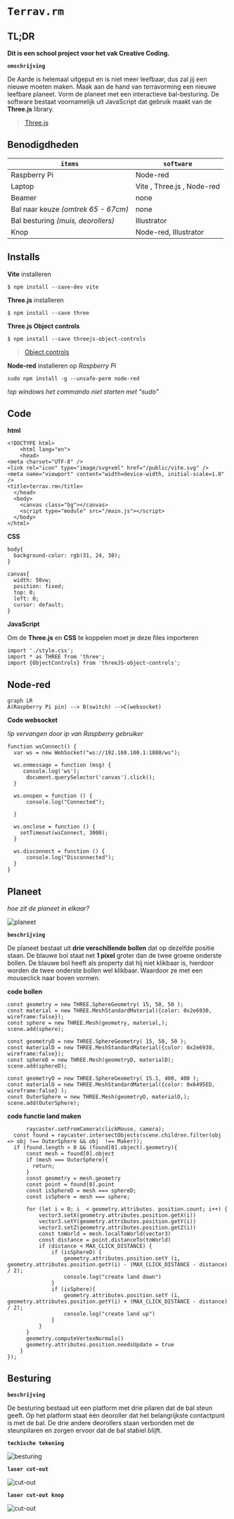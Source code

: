 # `Terrav.rm`

## TL;DR

**Dit is een school project voor het vak Creative Coding.**

**`omschrijving `**

De Aarde is helemaal uitgeput en is niet meer leefbaar, dus zal jij een nieuwe moeten maken. Maak aan de hand van terravorming een nieuwe leefbare planeet. Vorm de planeet met een interactieve bal-besturing. De software bestaat voornamelijk uit JavaScript dat gebruik maakt van de **Three.js** library.

> [Three.js](https://threejs.org/)

## Benodigdheden

| `items`                             | `software`                 |
| ----------------------------------- | -------------------------- |
| Raspberry Pi                        | Node-red                   |
| Laptop                              | Vite , Three.js , Node-red |
| Beamer                              | none                       |
| Bal naar keuze _(omtrek 65 - 67cm)_ | none                       |
| Bal besturing _(muis, deorollers)_  | Illustrator                |
| Knop                                | Node-red, Illustrator      |

## Installs

**Vite** installeren

    $ npm install --save-dev vite

**Three.js** installeren

    $ npm install --save three

**Three.js Object controls**

    $ npm install --save threejs-object-controls

> [Object controls](https://github.com/albertopiras/threeJS-object-controls)

**Node-red** installeren op _Raspberry Pi_

    sudo npm install -g --unsafe-perm node-red

_!op windows het commando niet starten met "sudo"_

## Code

**html**

    <!DOCTYPE html>
        <html lang="en">
        <head>
    <meta charset="UTF-8" />
    <link rel="icon" type="image/svg+xml" href="/public/vite.svg" />
    <meta name="viewport" content="width=device-width, initial-scale=1.0" />
    <title>terrav.rm</title>
      </head>
      <body>
        <canvas class="bg"></canvas>
        <script type="module" src="/main.js"></script>
      </body>
    </html>

**CSS**

    body{
      background-color: rgb(31, 24, 30);
    }

    canvas{
      width: 50vw;
      position: fixed;
      top: 0;
      left: 0;
      cursor: default;
    }

**JavaScript**

Om de **Three.js** en **CSS** te koppelen moet je deze files importeren

    import './style.css';
    import * as THREE from 'three';
    import {ObjectControls} from 'threeJS-object-controls';

## Node-red

```mermaid
graph LR
A(Raspberry Pi pin) --> B(switch) -->C(websocket)
```

**Code websocket**

_!ip vervangen door ip van Raspberry gebruiker_

    function wsConnect() {
      var ws = new WebSocket("ws://192.168.100.1:1880/ws");

      ws.onmessage = function (msg) {
         console.log('ws');
          document.querySelector('canvas').click();
      }

      ws.onopen = function () {
          console.log("Connected");

      }

      ws.onclose = function () {
        setTimeout(wsConnect, 3000);
      }

      ws.disconnect = function () {
          console.log("Disconnected");
      }
    }

## Planeet

_hoe zit de planeet in elkaar?_

![planeet](../docs/foto1.png)

**`beschrijving`**

De planeet bestaat uit **drie verschillende bollen** dat op dezelfde positie staan. De blauwe bol staat net **1 pixel** groter dan de twee groene onderste bollen. De blauwe bol heeft als property dat hij niet klikbaar is, hierdoor worden de twee onderste bollen wel klikbaar. Waardoor ze met een mouseclick naar boven vormen.

**code bollen**

    const geometry = new THREE.SphereGeometry( 15, 50, 50 );
    const material = new THREE.MeshStandardMaterial({color: 0x2e6930, wireframe:false});
    const sphere = new THREE.Mesh(geometry, material,);
    scene.add(sphere);

    const geometryD = new THREE.SphereGeometry( 15, 50, 50 );
    const materialD = new THREE.MeshStandardMaterial({color: 0x2e6930, wireframe:false});
    const sphereD = new THREE.Mesh(geometryD, materialD);
    scene.add(sphereD);

    const geometryO = new THREE.SphereGeometry( 15.1, 400, 400 );
    const materialO = new THREE.MeshStandardMaterial({color: 0x6495ED, wireframe:false} );
    const OuterSphere = new THREE.Mesh(geometryO, materialO,);
    scene.add(OuterSphere);

**code functie land maken**

          raycaster.setFromCamera(clickMouse, camera);
      const found = raycaster.intersectObjects(scene.children.filter(obj => obj !== OuterSphere && obj  !== Maker));
      if (found.length > 0 && (found[0].object).geometry){
          const mesh = found[0].object
          if (mesh === OuterSphere){
            return;
          }
          const geometry = mesh.geometry
          const point = found[0].point
          const isSphereD = mesh === sphereD;
          const isSphere = mesh === sphere;

          for (let i = 0; i  < geometry.attributes. position.count; i++) {
              vector3.setX(geometry.attributes.position.getX(i))
              vector3.setY(geometry.attributes.position.getY(i))
              vector3.setZ(geometry.attributes.position.getZ(i))
              const toWorld = mesh.localToWorld(vector3)
              const distance = point.distanceTo(toWorld)
              if (distance < MAX_CLICK_DISTANCE) {
                  if (isSphereD) {
                      geometry.attributes.position.setY (i, geometry.attributes.position.getY(i) - (MAX_CLICK_DISTANCE - distance) / 2);
                      console.log("create land down")
                  }
                  if (isSphere){
                      geometry.attributes.position.setY (i, geometry.attributes.position.getY(i) + (MAX_CLICK_DISTANCE - distance) / 2);
                      console.log("create land up")
                  }
              }
          }
          geometry.computeVertexNormals()
          geometry.attributes.position.needsUpdate = true
        }
    });

## Besturing

**`beschrijving`**

De besturing bestaad uit een platform met drie pilaren dat de bal steun geeft. Op het platform staat één deoroller dat het belangrijkste contactpunt is met de bal. De drie andere deorollers staan verbonden met de steunpilaren en zorgen ervoor dat de bal stabiel blijft.

**`techische tekening`**

![besturing](../docs/besturing.png)

**`laser cut-out`**

![cut-out](../docs/cutout.png)

**`laser cut-out knop`**

![cut-out](../docs/cutoutKnop.png)
